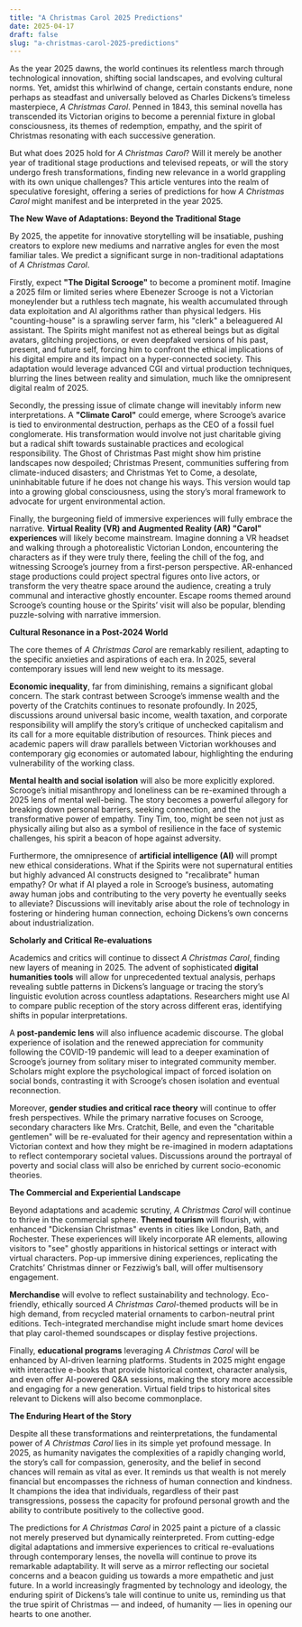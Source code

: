 ```yaml
---
title: "A Christmas Carol 2025 Predictions"
date: 2025-04-17
draft: false
slug: "a-christmas-carol-2025-predictions" 
---
```


As the year 2025 dawns, the world continues its relentless march through technological innovation, shifting social landscapes, and evolving cultural norms. Yet, amidst this whirlwind of change, certain constants endure, none perhaps as steadfast and universally beloved as Charles Dickens’s timeless masterpiece, *A Christmas Carol*. Penned in 1843, this seminal novella has transcended its Victorian origins to become a perennial fixture in global consciousness, its themes of redemption, empathy, and the spirit of Christmas resonating with each successive generation.

But what does 2025 hold for *A Christmas Carol*? Will it merely be another year of traditional stage productions and televised repeats, or will the story undergo fresh transformations, finding new relevance in a world grappling with its own unique challenges? This article ventures into the realm of speculative foresight, offering a series of predictions for how *A Christmas Carol* might manifest and be interpreted in the year 2025.

**The New Wave of Adaptations: Beyond the Traditional Stage**

By 2025, the appetite for innovative storytelling will be insatiable, pushing creators to explore new mediums and narrative angles for even the most familiar tales. We predict a significant surge in non-traditional adaptations of *A Christmas Carol*.

Firstly, expect **"The Digital Scrooge"** to become a prominent motif. Imagine a 2025 film or limited series where Ebenezer Scrooge is not a Victorian moneylender but a ruthless tech magnate, his wealth accumulated through data exploitation and AI algorithms rather than physical ledgers. His "counting-house" is a sprawling server farm, his "clerk" a beleaguered AI assistant. The Spirits might manifest not as ethereal beings but as digital avatars, glitching projections, or even deepfaked versions of his past, present, and future self, forcing him to confront the ethical implications of his digital empire and its impact on a hyper-connected society. This adaptation would leverage advanced CGI and virtual production techniques, blurring the lines between reality and simulation, much like the omnipresent digital realm of 2025.

Secondly, the pressing issue of climate change will inevitably inform new interpretations. A **"Climate Carol"** could emerge, where Scrooge’s avarice is tied to environmental destruction, perhaps as the CEO of a fossil fuel conglomerate. His transformation would involve not just charitable giving but a radical shift towards sustainable practices and ecological responsibility. The Ghost of Christmas Past might show him pristine landscapes now despoiled; Christmas Present, communities suffering from climate-induced disasters; and Christmas Yet to Come, a desolate, uninhabitable future if he does not change his ways. This version would tap into a growing global consciousness, using the story’s moral framework to advocate for urgent environmental action.

Finally, the burgeoning field of immersive experiences will fully embrace the narrative. **Virtual Reality (VR) and Augmented Reality (AR) "Carol" experiences** will likely become mainstream. Imagine donning a VR headset and walking through a photorealistic Victorian London, encountering the characters as if they were truly there, feeling the chill of the fog, and witnessing Scrooge’s journey from a first-person perspective. AR-enhanced stage productions could project spectral figures onto live actors, or transform the very theatre space around the audience, creating a truly communal and interactive ghostly encounter. Escape rooms themed around Scrooge’s counting house or the Spirits’ visit will also be popular, blending puzzle-solving with narrative immersion.

**Cultural Resonance in a Post-2024 World**

The core themes of *A Christmas Carol* are remarkably resilient, adapting to the specific anxieties and aspirations of each era. In 2025, several contemporary issues will lend new weight to its message.

**Economic inequality**, far from diminishing, remains a significant global concern. The stark contrast between Scrooge’s immense wealth and the poverty of the Cratchits continues to resonate profoundly. In 2025, discussions around universal basic income, wealth taxation, and corporate responsibility will amplify the story’s critique of unchecked capitalism and its call for a more equitable distribution of resources. Think pieces and academic papers will draw parallels between Victorian workhouses and contemporary gig economies or automated labour, highlighting the enduring vulnerability of the working class.

**Mental health and social isolation** will also be more explicitly explored. Scrooge’s initial misanthropy and loneliness can be re-examined through a 2025 lens of mental well-being. The story becomes a powerful allegory for breaking down personal barriers, seeking connection, and the transformative power of empathy. Tiny Tim, too, might be seen not just as physically ailing but also as a symbol of resilience in the face of systemic challenges, his spirit a beacon of hope against adversity.

Furthermore, the omnipresence of **artificial intelligence (AI)** will prompt new ethical considerations. What if the Spirits were not supernatural entities but highly advanced AI constructs designed to "recalibrate" human empathy? Or what if AI played a role in Scrooge’s business, automating away human jobs and contributing to the very poverty he eventually seeks to alleviate? Discussions will inevitably arise about the role of technology in fostering or hindering human connection, echoing Dickens’s own concerns about industrialization.

**Scholarly and Critical Re-evaluations**

Academics and critics will continue to dissect *A Christmas Carol*, finding new layers of meaning in 2025. The advent of sophisticated **digital humanities tools** will allow for unprecedented textual analysis, perhaps revealing subtle patterns in Dickens’s language or tracing the story’s linguistic evolution across countless adaptations. Researchers might use AI to compare public reception of the story across different eras, identifying shifts in popular interpretations.

A **post-pandemic lens** will also influence academic discourse. The global experience of isolation and the renewed appreciation for community following the COVID-19 pandemic will lead to a deeper examination of Scrooge’s journey from solitary miser to integrated community member. Scholars might explore the psychological impact of forced isolation on social bonds, contrasting it with Scrooge’s chosen isolation and eventual reconnection.

Moreover, **gender studies and critical race theory** will continue to offer fresh perspectives. While the primary narrative focuses on Scrooge, secondary characters like Mrs. Cratchit, Belle, and even the "charitable gentlemen" will be re-evaluated for their agency and representation within a Victorian context and how they might be re-imagined in modern adaptations to reflect contemporary societal values. Discussions around the portrayal of poverty and social class will also be enriched by current socio-economic theories.

**The Commercial and Experiential Landscape**

Beyond adaptations and academic scrutiny, *A Christmas Carol* will continue to thrive in the commercial sphere. **Themed tourism** will flourish, with enhanced "Dickensian Christmas" events in cities like London, Bath, and Rochester. These experiences will likely incorporate AR elements, allowing visitors to "see" ghostly apparitions in historical settings or interact with virtual characters. Pop-up immersive dining experiences, replicating the Cratchits’ Christmas dinner or Fezziwig’s ball, will offer multisensory engagement.

**Merchandise** will evolve to reflect sustainability and technology. Eco-friendly, ethically sourced *A Christmas Carol*-themed products will be in high demand, from recycled material ornaments to carbon-neutral print editions. Tech-integrated merchandise might include smart home devices that play carol-themed soundscapes or display festive projections.

Finally, **educational programs** leveraging *A Christmas Carol* will be enhanced by AI-driven learning platforms. Students in 2025 might engage with interactive e-books that provide historical context, character analysis, and even offer AI-powered Q&A sessions, making the story more accessible and engaging for a new generation. Virtual field trips to historical sites relevant to Dickens will also become commonplace.

**The Enduring Heart of the Story**

Despite all these transformations and reinterpretations, the fundamental power of *A Christmas Carol* lies in its simple yet profound message. In 2025, as humanity navigates the complexities of a rapidly changing world, the story’s call for compassion, generosity, and the belief in second chances will remain as vital as ever. It reminds us that wealth is not merely financial but encompasses the richness of human connection and kindness. It champions the idea that individuals, regardless of their past transgressions, possess the capacity for profound personal growth and the ability to contribute positively to the collective good.

The predictions for *A Christmas Carol* in 2025 paint a picture of a classic not merely preserved but dynamically reinterpreted. From cutting-edge digital adaptations and immersive experiences to critical re-evaluations through contemporary lenses, the novella will continue to prove its remarkable adaptability. It will serve as a mirror reflecting our societal concerns and a beacon guiding us towards a more empathetic and just future. In a world increasingly fragmented by technology and ideology, the enduring spirit of Dickens’s tale will continue to unite us, reminding us that the true spirit of Christmas — and indeed, of humanity — lies in opening our hearts to one another.